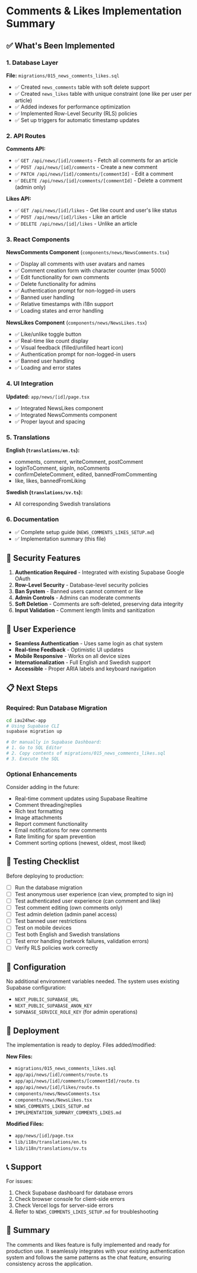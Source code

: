 # Comments & Likes Implementation Summary

## ✅ What's Been Implemented

### 1. Database Layer

**File:** `migrations/015_news_comments_likes.sql`

- ✅ Created `news_comments` table with soft delete support
- ✅ Created `news_likes` table with unique constraint (one like per user per article)
- ✅ Added indexes for performance optimization
- ✅ Implemented Row-Level Security (RLS) policies
- ✅ Set up triggers for automatic timestamp updates

### 2. API Routes

**Comments API:**

- ✅ `GET /api/news/[id]/comments` - Fetch all comments for an article
- ✅ `POST /api/news/[id]/comments` - Create a new comment
- ✅ `PATCH /api/news/[id]/comments/[commentId]` - Edit a comment
- ✅ `DELETE /api/news/[id]/comments/[commentId]` - Delete a comment (admin only)

**Likes API:**

- ✅ `GET /api/news/[id]/likes` - Get like count and user's like status
- ✅ `POST /api/news/[id]/likes` - Like an article
- ✅ `DELETE /api/news/[id]/likes` - Unlike an article

### 3. React Components

**NewsComments Component** (`components/news/NewsComments.tsx`)

- ✅ Display all comments with user avatars and names
- ✅ Comment creation form with character counter (max 5000)
- ✅ Edit functionality for own comments
- ✅ Delete functionality for admins
- ✅ Authentication prompt for non-logged-in users
- ✅ Banned user handling
- ✅ Relative timestamps with i18n support
- ✅ Loading states and error handling

**NewsLikes Component** (`components/news/NewsLikes.tsx`)

- ✅ Like/unlike toggle button
- ✅ Real-time like count display
- ✅ Visual feedback (filled/unfilled heart icon)
- ✅ Authentication prompt for non-logged-in users
- ✅ Banned user handling
- ✅ Loading and error states

### 4. UI Integration

**Updated:** `app/news/[id]/page.tsx`

- ✅ Integrated NewsLikes component
- ✅ Integrated NewsComments component
- ✅ Proper layout and spacing

### 5. Translations

**English (`translations/en.ts`):**

- comments, comment, writeComment, postComment
- loginToComment, signIn, noComments
- confirmDeleteComment, edited, bannedFromCommenting
- like, likes, bannedFromLiking

**Swedish (`translations/sv.ts`):**

- All corresponding Swedish translations

### 6. Documentation

- ✅ Complete setup guide (`NEWS_COMMENTS_LIKES_SETUP.md`)
- ✅ Implementation summary (this file)

## 🔐 Security Features

1. **Authentication Required** - Integrated with existing Supabase Google OAuth
2. **Row-Level Security** - Database-level security policies
3. **Ban System** - Banned users cannot comment or like
4. **Admin Controls** - Admins can moderate comments
5. **Soft Deletion** - Comments are soft-deleted, preserving data integrity
6. **Input Validation** - Comment length limits and sanitization

## 🎨 User Experience

- **Seamless Authentication** - Uses same login as chat system
- **Real-time Feedback** - Optimistic UI updates
- **Mobile Responsive** - Works on all device sizes
- **Internationalization** - Full English and Swedish support
- **Accessible** - Proper ARIA labels and keyboard navigation

## 📋 Next Steps

### Required: Run Database Migration

```bash
cd iau24hwc-app
# Using Supabase CLI
supabase migration up

# Or manually in Supabase Dashboard:
# 1. Go to SQL Editor
# 2. Copy contents of migrations/015_news_comments_likes.sql
# 3. Execute the SQL
```

### Optional Enhancements

Consider adding in the future:

- Real-time comment updates using Supabase Realtime
- Comment threading/replies
- Rich text formatting
- Image attachments
- Report comment functionality
- Email notifications for new comments
- Rate limiting for spam prevention
- Comment sorting options (newest, oldest, most liked)

## 🧪 Testing Checklist

Before deploying to production:

- [ ] Run the database migration
- [ ] Test anonymous user experience (can view, prompted to sign in)
- [ ] Test authenticated user experience (can comment and like)
- [ ] Test comment editing (own comments only)
- [ ] Test admin deletion (admin panel access)
- [ ] Test banned user restrictions
- [ ] Test on mobile devices
- [ ] Test both English and Swedish translations
- [ ] Test error handling (network failures, validation errors)
- [ ] Verify RLS policies work correctly

## 🔧 Configuration

No additional environment variables needed. The system uses existing Supabase configuration:

- `NEXT_PUBLIC_SUPABASE_URL`
- `NEXT_PUBLIC_SUPABASE_ANON_KEY`
- `SUPABASE_SERVICE_ROLE_KEY` (for admin operations)

## 🚀 Deployment

The implementation is ready to deploy. Files added/modified:

**New Files:**

- `migrations/015_news_comments_likes.sql`
- `app/api/news/[id]/comments/route.ts`
- `app/api/news/[id]/comments/[commentId]/route.ts`
- `app/api/news/[id]/likes/route.ts`
- `components/news/NewsComments.tsx`
- `components/news/NewsLikes.tsx`
- `NEWS_COMMENTS_LIKES_SETUP.md`
- `IMPLEMENTATION_SUMMARY_COMMENTS_LIKES.md`

**Modified Files:**

- `app/news/[id]/page.tsx`
- `lib/i18n/translations/en.ts`
- `lib/i18n/translations/sv.ts`

## 📞 Support

For issues:

1. Check Supabase dashboard for database errors
2. Check browser console for client-side errors
3. Check Vercel logs for server-side errors
4. Refer to `NEWS_COMMENTS_LIKES_SETUP.md` for troubleshooting

## 🎉 Summary

The comments and likes feature is fully implemented and ready for production use. It seamlessly integrates with your existing authentication system and follows the same patterns as the chat feature, ensuring consistency across the application.
